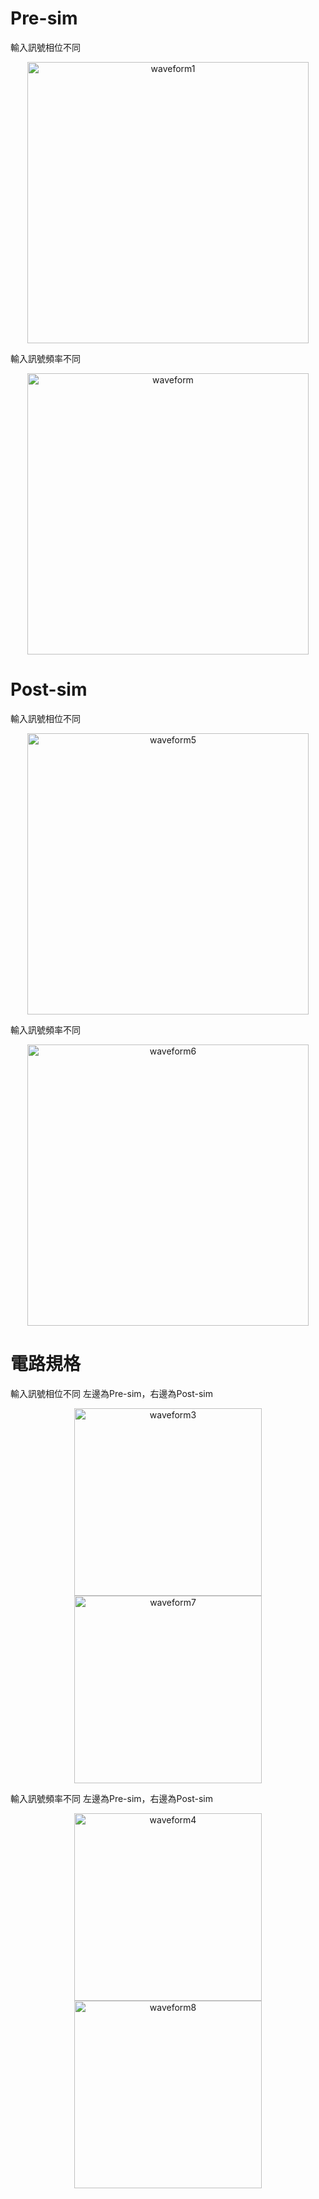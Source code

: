 # Pre-sim

輸入訊號相位不同
<div align="center"><img width="450" alt="waveform1" src="https://github.com/user-attachments/assets/21053e91-6c7f-447f-908b-aaa7e9320eda"></div> 

輸入訊號頻率不同
<div align="center"><img width="450" alt="waveform" src="https://github.com/user-attachments/assets/5d62be60-bc4d-4994-a1fc-5bc3eb7738dd"></div>     

# Post-sim
輸入訊號相位不同
<div align="center"><img width="450" alt="waveform5" src="https://github.com/user-attachments/assets/6549abce-10ed-4813-897e-a3a5f1417bb8"></div> 

輸入訊號頻率不同
<div align="center"><img width="450" alt="waveform6" src="https://github.com/user-attachments/assets/7074711a-2ff4-468e-8196-0fef56d31598"></div>     

# 電路規格

輸入訊號相位不同
左邊為Pre-sim，右邊為Post-sim
<div align="center"><img width="300" alt="waveform3" src="https://github.com/user-attachments/assets/cd5e0efb-0113-433f-a523-581e16b27755"> <img width="300" alt="waveform7" src="https://github.com/user-attachments/assets/3fcae097-95b4-48bc-9f94-094e99cb8b6b"></div>


輸入訊號頻率不同
左邊為Pre-sim，右邊為Post-sim
<div align="center"><img width="300" alt="waveform4" src="https://github.com/user-attachments/assets/4f8a9eab-66e5-41ea-8f7a-32bb5fe6691a"> <img width="300" alt="waveform8" src="https://github.com/user-attachments/assets/44ecffb5-33ab-4381-a241-ffe395c728c7"></div>




